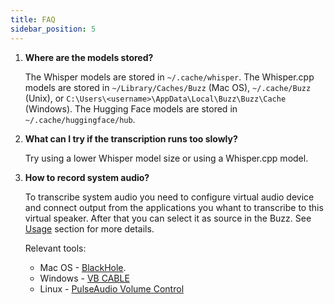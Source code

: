 ```yaml
---
title: FAQ
sidebar_position: 5
---
```


1. **Where are the models stored?**

   The Whisper models are stored in `~/.cache/whisper`. The Whisper.cpp models are stored in `~/Library/Caches/Buzz`
   (Mac OS), `~/.cache/Buzz` (Unix), or `C:\Users\<username>\AppData\Local\Buzz\Buzz\Cache` (Windows). The Hugging Face
   models are stored in `~/.cache/huggingface/hub`.

2. **What can I try if the transcription runs too slowly?**

   Try using a lower Whisper model size or using a Whisper.cpp model.

3. **How to record system audio?**

   To transcribe system audio you need to configure virtual audio device and connect output from the applications you whant to transcribe to this virtual speaker. After that you can select it as source in the Buzz. See [Usage](https://chidiwilliams.github.io/buzz/docs/usage#live-recording) section for more details.

   Relevant tools:
   - Mac OS - [BlackHole](https://github.com/ExistentialAudio/BlackHole).
   - Windows - [VB CABLE](https://vb-audio.com/Cable/)
   - Linux - [PulseAudio Volume Control](https://wiki.ubuntu.com/record_system_sound)